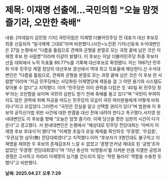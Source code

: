 # **제목: 이재명 선출에…국민의힘 "오늘 맘껏 즐기라, 오만한 축배"**

  내용: [이데일리 김민정 기자] 국민의힘은 이재명 더불어민주당 전 대표가 대선 후보로 최종 선출되자 “일극체제 그대로”라며 비판했다.(사진=노진환 기자)신동욱 수석대변인은 27일 논평에서 “다름을 틀림으로 견제와 균형을 분열로 모는 과정 끝에 남은 것은 이재명 후보 한 사람뿐”이라며 이같이 밝혔다. 이 후보는 이날 더불어민주당 최종 후보자 선출 대회에서 누적 득표율 89.77％를 기록해 대선후보로 확정됐다. 이는 1987년 민주화 이후 민주당 계열 정당의 대선후보 경선에서 역대 최고 득표율에 해당한다.신 수석대변인은 “다름을 틀림으로, 견제와 균형을 분열로 모는 과정 끝에 남은 것은 이 후보 한 사람뿐”이라며 “지금 민주당에는 사당화된 이재명당에 제동을 걸 그 어떤 용기와 시스템도 찾아볼 수 없다”고 지적했다. 이어 “민주당은 이미 권력을 다잡은 듯 ‘40일 뒤 민주당 정부’라는 오만함을 보이며 국민의 심판도 받기 전에 축배를 들고 있다”며 “국민이 부여하지도 않은 권력에 취해 허공을 떠도는 민주당의 모습이 국민 여러분들에게 어떻게 비춰지나”라고 꼬집었다.그러면서 “국민은 진실을 알고 선택할 권리가 있다”며 법원에 이 후보의 공직선거법 위반 사건에 대한 판결을 대선 전에 내려야 한다고 촉구했다.서지영 원내대변인도 이 후보를 향해 “오늘은 맘껏 즐기라. 이제 당신을 향한 심판의 시간이 다가온다”고 경고했다. 서 원내대변인은 논평에서 “예상대로 민주당 전당대회는 ‘아버지 이재명 후보 추대식’이 됐다”며 “이재명 초일극 유일 체제를 확인하듯 ‘무경쟁’, ‘무검증’, ‘무관심’한 삼무(無) 전당대회였다”고 지적했다.이어 “후보자가 3명인데도 불구하고 이재명을 제외한 두 후보의 존재감조차 느낄 수 없었고 ‘경쟁’은커녕 제대로 된 ‘공방’조차 없었던 ‘무경쟁’ 전당대회였다”며 “지난 총선의 ‘비명횡사’를 지켜본 만큼 치열한 공방과 경쟁은 고사하고 차라리 이재명의 심기를 건드리지 않는 ‘착한 들러리’ 역할을 수용한 듯했다”고 비판했다.

  **날짜: 2025.04.27. 오후 7:29**